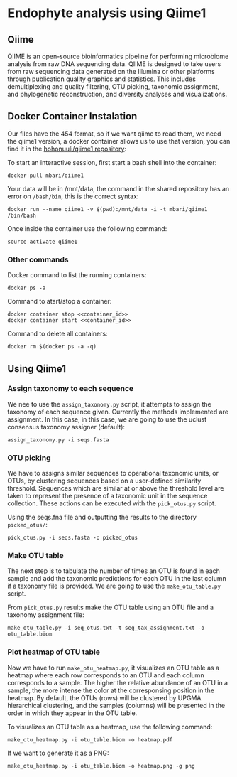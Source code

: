 # Endophyte analysis using Qiime1
## Qiime
QIIME is an open-source bioinformatics pipeline for performing microbiome analysis from raw DNA sequencing data. 
QIIME is designed to take users from raw sequencing data generated on the Illumina or other platforms through publication quality graphics and statistics. 
This includes demultiplexing and quality filtering, OTU picking, taxonomic assignment, and phylogenetic reconstruction, and diversity analyses and visualizations.

## Docker Container Instalation
Our files have the 454 format, so if we want qiime to read them, we need the qiime1 version, a docker container allows us to use that version, you can find it in the [hohonuuli/qiime1 repository](https://github.com/hohonuuli/qiime1):
 
To start an interactive session, first start a bash shell into the container:

```
docker pull mbari/qiime1
```
Your data will be in /mnt/data, the command in the shared repository has an error on `/bash/bin`, this is the correct syntax:

```
docker run --name qiime1 -v $(pwd):/mnt/data -i -t mbari/qiime1 /bin/bash
```
Once inside the container use the following command:

```
source activate qiime1
```
### Other commands
Docker command to list the running containers:
```
docker ps -a
```
Command to atart/stop a container:
```
docker container stop <<container_id>>
docker container start <<container_id>>
```
Command to delete all containers:
```
docker rm $(docker ps -a -q)
```
## Using Qiime1
### Assign taxonomy to each sequence
We nee to use the `assign_taxonomy.py` script, it attempts to assign the taxonomy of each sequence given. Currently the methods implemented are assignment. In this case, in this case, we are going to use the uclust consensus taxonomy assigner (default):
```
assign_taxonomy.py -i seqs.fasta
```
### OTU picking
We have to assigns similar sequences to operational taxonomic units, or OTUs, by clustering sequences based on a user-defined similarity threshold. Sequences which are similar at or above the threshold level are taken to represent the presence of a taxonomic unit in the sequence collection. These actions can be executed with the `pick_otus.py` script.

Using the seqs.fna file and outputting the results to the directory `picked_otus/`:
```
pick_otus.py -i seqs.fasta -o picked_otus
```
### Make OTU table
The next step is to tabulate the number of times an OTU is found in each sample and add the taxonomic predictions for each OTU in the last column if a taxonomy file is provided. We are going to use the `make_otu_table.py` script.

From `pick_otus.py` results make the OTU table using an OTU file and a taxonomy assignment file:
```
make_otu_table.py -i seq_otus.txt -t seg_tax_assignment.txt -o otu_table.biom
```
### Plot heatmap of OTU table
Now we have to run `make_otu_heatmap.py`, it visualizes an OTU table as a heatmap where each row corresponds to an OTU and each column corresponds to a sample. The higher the relative abundance of an OTU in a sample, the more intense the color at the corresponsing position in the heatmap. By default, the OTUs (rows) will be clustered by UPGMA hierarchical clustering, and the samples (columns) will be presented in the order in which they appear in the OTU table. 

To visualizes an OTU table as a heatmap, use the following command:
```
make_otu_heatmap.py -i otu_table.biom -o heatmap.pdf
```
If we want to generate it as a PNG:
```
make_otu_heatmap.py -i otu_table.biom -o heatmap.png -g png
```
